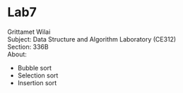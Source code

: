 # Lab7  
Grittamet Wilai  
Subject: Data Structure and Algorithm Laboratory (CE312)  
Section: 336B  
About:  
  - Bubble sort  
  - Selection sort  
  - Insertion sort  
